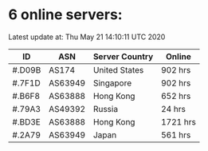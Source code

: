# 6 online servers:

Latest update at: Thu May 21 14:10:11 UTC 2020

| ID | ASN | Server Country | Online |
| -- | --- | -------------- | ------ |
| #.D09B | AS174 | United States | 902 hrs |
| #.7F1D | AS63949 | Singapore | 902 hrs |
| #.B6F8 | AS63888 | Hong Kong | 652 hrs |
| #.79A3 | AS49392 | Russia | 24 hrs |
| #.BD3E | AS63888 | Hong Kong | 1721 hrs |
| #.2A79 | AS63949 | Japan | 561 hrs |

